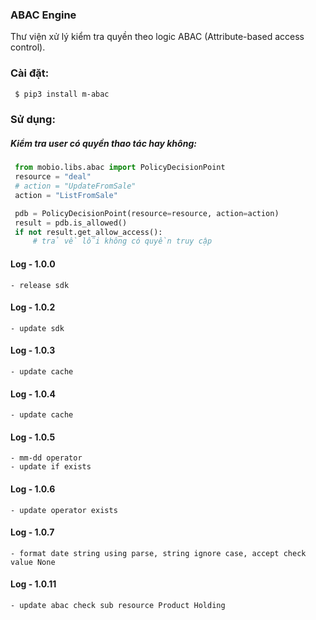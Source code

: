 ### ABAC Engine
Thư viện xử lý kiểm tra quyền theo logic ABAC (Attribute-based access control).


### Cài đặt:
```bash
 $ pip3 install m-abac
 ```

### Sử dụng:

##### Kiểm tra user có quyền thao tác hay không:
   ```python
    from mobio.libs.abac import PolicyDecisionPoint
    resource = "deal"
    # action = "UpdateFromSale"
    action = "ListFromSale"

    pdb = PolicyDecisionPoint(resource=resource, action=action)
    result = pdb.is_allowed()
    if not result.get_allow_access():
        # trả về lỗi không có quyền truy cập 
   ```
#### Log - 1.0.0
    - release sdk
#### Log - 1.0.2
    - update sdk
#### Log - 1.0.3
    - update cache
#### Log - 1.0.4
    - update cache
#### Log - 1.0.5
    - mm-dd operator
    - update if exists
#### Log - 1.0.6
    - update operator exists
#### Log - 1.0.7
    - format date string using parse, string ignore case, accept check value None
#### Log - 1.0.11
    - update abac check sub resource Product Holding

